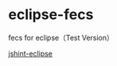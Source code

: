 # eclipse-fecs
fecs for eclipse（Test Version）

[jshint-eclipse](https://github.com/eclipsesource/jshint-eclipse)